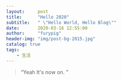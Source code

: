 ```yaml
---
layout:     post
title:      "Hello 2020"
subtitle:   " \"Hello World, Hello Blog\""
date:       2020-03-16 12:55:00
author:     "furypig"
header-img: "img/post-bg-2015.jpg"
catalog: true
tags:
    - 生活
---
```


> “Yeah It's now on. ”


